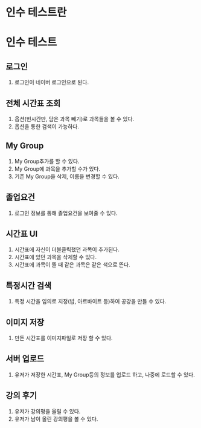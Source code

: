 # 인수 테스트란


# 인수 테스트

</hr>

## 로그인
1.  로그인이 네이버 로그인으로 된다.

## 전체 시간표 조회
1.  옵션(빈시간만, 담은 과목 빼기)로 과목들을 볼 수 있다.
2.  옵션을 통한 검색이 가능하다.

## My Group
1.	My Group추가를 할 수 있다.
2.  My Group에 과목을 추가할 수가 있다.
3.  기존 My Group을 삭제, 이름을 변경할 수 있다. 

## 졸업요건
1.  로그인 정보를 통해 졸업요건을 보여줄 수 있다.

## 시간표 UI
1.  시간표에 자신이 더블클릭했던 과목이 추가된다.
2.  시간표에 있던 과목을 삭제할 수 있다.
3.  시간표에 과목이 뜰 때 같은 과목은 같은 색으로 뜬다.

## 특정시간 검색
1.  특정 시간을 임의로 지정(밥, 아르바이트 등)하여 공강을 만들 수 있다.

## 이미지 저장
1.	 만든 시간표를 이미지파일로 저장 할 수 있다.

## 서버 업로드
1.  유저가 저장한 시간표, My Group등의 정보를 업로드 하고, 나중에 로드할 수 있다.

## 강의 후기
1.  유저가 강의평을 올릴 수 있다.
2.  유저가 남이 올린 강의평을 볼 수 있다.


